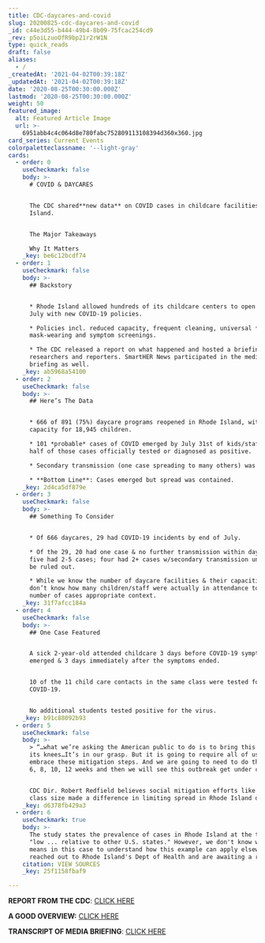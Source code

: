 ```yaml
---
title: CDC-daycares-and-covid
slug: 20200825-cdc-daycares-and-covid
_id: c44e3d55-b444-49b4-8b09-75fcac254cd9
_rev: p5oiLzuoOfR9bp21r2rW1N
type: quick_reads
draft: false
aliases:
  - /
_createdAt: '2021-04-02T00:39:18Z'
_updatedAt: '2021-04-02T00:39:18Z'
date: '2020-08-25T00:30:00.000Z'
lastmod: '2020-08-25T00:30:00.000Z'
weight: 50
featured_image:
  alt: Featured Article Image
  url: >-
    6951abb4c4c064d8e780fabc752809113108394d360x360.jpg
card_series: Current Events
colorpaletteclassname: '--light-gray'
cards:
  - order: 0
    useCheckmark: false
    body: >-
      # COVID & DAYCARES


      The CDC shared**new data** on COVID cases in childcare facilities in Rhode
      Island.


      The Major Takeaways  

      Why It Matters
    _key: be6c12bcdf74
  - order: 1
    useCheckmark: false
    body: >-
      ## Backstory


      * Rhode Island allowed hundreds of its childcare centers to open in June &
      July with new COVID-19 policies.

      * Policies incl. reduced capacity, frequent cleaning, universal *adult*
      mask-wearing and symptom screenings.

      * The CDC released a report on what happened and hosted a briefing with
      researchers and reporters. SmartHER News participated in the media
      briefing as well.
    _key: ab5968a54100
  - order: 2
    useCheckmark: false
    body: >-
      ## Here’s The Data


      * 666 of 891 (75%) daycare programs reopened in Rhode Island, with
      capacity for 18,945 children.

      * 101 *probable* cases of COVID emerged by July 31st of kids/staff; about
      half of those cases officially tested or diagnosed as positive.

      * Secondary transmission (one case spreading to many others) was limited.

      * **Bottom Line**: Cases emerged but spread was contained.
    _key: 2d4ca5df879e
  - order: 3
    useCheckmark: false
    body: >-
      ## Something To Consider


      * Of 666 daycares, 29 had COVID-19 incidents by end of July.

      * Of the 29, 20 had one case & no further transmission within daycare,
      five had 2-5 cases; four had 2+ cases w/secondary transmission unable to
      be ruled out.

      * While we know the number of daycare facilities & their capacities, we
      don’t know how many children/staff were actually in attendance to give the
      number of cases appropriate context.
    _key: 31f7afcc184a
  - order: 4
    useCheckmark: false
    body: >-
      ## One Case Featured


      A sick 2-year-old attended childcare 3 days before COVID-19 symptoms
      emerged & 3 days immediately after the symptoms ended.


      10 of the 11 child care contacts in the same class were tested for
      COVID-19.


      No additional students tested positive for the virus.
    _key: b91c88092b93
  - order: 5
    useCheckmark: false
    body: >-
      > “…what we’re asking the American public to do is to bring this virus to
      its knees…It’s in our grasp. But it is going to require all of us to
      embrace these mitigation steps. And we are going to need to do that for 4,
      6, 8, 10, 12 weeks and then we will see this outbreak get under control.”


      CDC Dir. Robert Redfield believes social mitigation efforts like smaller
      class size made a difference in limiting spread in Rhode Island daycares.
    _key: d6378fb429a3
  - order: 6
    useCheckmark: true
    body: >-
      The study states the prevalence of cases in Rhode Island at the time was
      "low ... relative to other U.S. states." However, we don't know what "low"
      means in this case to understand how this example can apply elsewhere. We
      reached out to Rhode Island's Dept of Health and are awaiting a response.
    citation: VIEW SOURCES
    _key: 25f1158fbaf9

---
```

**REPORT FROM THE CDC**: [CLICK HERE](https://www.cdc.gov/mmwr/volumes/69/wr/mm6934e2.htm?s_cid=mm6934e2_w)

**A GOOD OVERVIEW:** [CLICK HERE](https://www.cnbc.com/2020/08/21/cdc-director-dr-redfield-pointed-to-rhode-islands-coronavirus-restrictions-in-daycares-as-a-path-to-reopen-schools.html)

**TRANSCRIPT OF MEDIA BRIEFING**: [CLICK HERE](https://www.cdc.gov/media/releases/2020/t0821-telebriefing-covid.html)